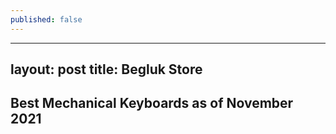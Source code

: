 ```yaml
---
published: false
---
```

---
layout: post
title: Begluk Store
---

## Best Mechanical Keyboards as of November 2021


